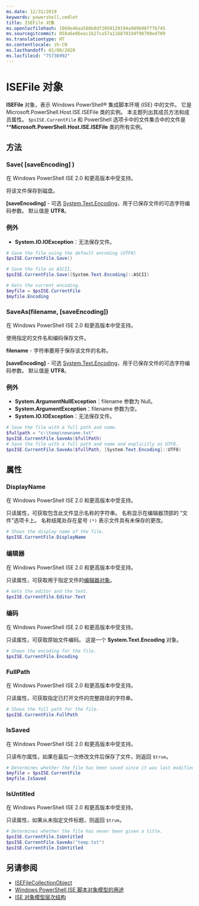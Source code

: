 ```yaml
---
ms.date: 12/31/2019
keywords: powershell,cmdlet
title: ISEFile 对象
ms.openlocfilehash: 1069e46aa586b8df2050129194a909b90f77b745
ms.sourcegitcommit: 058a6e86eac1b27ca57a11687019df98709ed709
ms.translationtype: HT
ms.contentlocale: zh-CN
ms.lasthandoff: 01/08/2020
ms.locfileid: "75736992"
---
```

# <a name="the-isefile-object"></a>ISEFile 对象

**ISEFile** 对象，表示 Windows PowerShell® 集成脚本环境 (ISE) 中的文件。 它是 Microsoft.PowerShell.Host.ISE.ISEFile  类的实例。 本主题列出其成员方法和成员属性。 `$psISE.CurrentFile` 和 PowerShell 选项卡中的文件集合中的文件是 \*\***Microsoft.PowerShell.Host.ISE.ISEFile** 类的所有实例。

## <a name="methods"></a>方法

### <a name="save-saveencoding-"></a>Save\( \[saveEncoding\] \)

在 Windows PowerShell ISE 2.0 和更高版本中受支持。

将该文件保存到磁盘。

**\[saveEncoding\]** - 可选 [System.Text.Encoding](https://msdn.microsoft.com/library/system.text.encoding.aspx)，用于已保存文件的可选字符编码参数。 默认值是 **UTF8**。

### <a name="exceptions"></a>例外

- **System.IO.IOException**：无法保存文件。

```powershell
# Save the file using the default encoding (UTF8)
$psISE.CurrentFile.Save()

# Save the file as ASCII.
$psISE.CurrentFile.Save([System.Text.Encoding]::ASCII)

# Gets the current encoding.
$myfile = $psISE.CurrentFile
$myfile.Encoding
```

### <a name="saveasfilename-saveencoding"></a>SaveAs\(filename, \[saveEncoding\]\)

在 Windows PowerShell ISE 2.0 和更高版本中受支持。

使用指定的文件名和编码保存文件。

**filename** - 字符串要用于保存该文件的名称。

**\[saveEncoding\]** - 可选 [System.Text.Encoding](https://msdn.microsoft.com/library/system.text.encoding.aspx)，用于已保存文件的可选字符编码参数。 默认值是 **UTF8**。

### <a name="exceptions"></a>例外

- **System.ArgumentNullException**：filename  参数为 Null。
- **System.ArgumentException**：filename  参数为空。
- **System.IO.IOException**：无法保存文件。

```powershell
# Save the file with a full path and name.
$fullpath = "c:\temp\newname.txt"
$psISE.CurrentFile.SaveAs($fullPath)
# Save the file with a full path and name and explicitly as UTF8.
$psISE.CurrentFile.SaveAs($fullPath, [System.Text.Encoding]::UTF8)
```

## <a name="properties"></a>属性

### <a name="displayname"></a>DisplayName

在 Windows PowerShell ISE 2.0 和更高版本中受支持。

只读属性，可获取包含此文件显示名称的字符串。 名称显示在编辑器顶部的  “文件”选项卡上。 名称结尾处存在星号 `(*)` 表示文件具有未保存的更改。

```powershell
# Shows the display name of the file.
$psISE.CurrentFile.DisplayName
```

### <a name="editor"></a>编辑器

在 Windows PowerShell ISE 2.0 和更高版本中受支持。

只读属性，可获取用于指定文件的[编辑器对象](The-ISEEditor-Object.md)。

```powershell
# Gets the editor and the text.
$psISE.CurrentFile.Editor.Text
```

### <a name="encoding"></a>编码

在 Windows PowerShell ISE 2.0 和更高版本中受支持。

只读属性，可获取原始文件编码。 这是一个 **System.Text.Encoding** 对象。

```powershell
# Shows the encoding for the file.
$psISE.CurrentFile.Encoding
```

### <a name="fullpath"></a>FullPath

在 Windows PowerShell ISE 2.0 和更高版本中受支持。

只读属性，可获取指定已打开文件的完整路径的字符串。

```powershell
# Shows the full path for the file.
$psISE.CurrentFile.FullPath
```

### <a name="issaved"></a>IsSaved

在 Windows PowerShell ISE 2.0 和更高版本中受支持。

只读布尔属性，如果在最后一次修改文件后保存了文件，则返回 `$true`。

```powershell
# Determines whether the file has been saved since it was last modified.
$myfile = $psISE.CurrentFile
$myfile.IsSaved
```

### <a name="isuntitled"></a>IsUntitled

在 Windows PowerShell ISE 2.0 和更高版本中受支持。

只读属性，如果从未指定文件标题，则返回 `$true`。

```powershell
# Determines whether the file has never been given a title.
$psISE.CurrentFile.IsUntitled
$psISE.CurrentFile.SaveAs("temp.txt")
$psISE.CurrentFile.IsUntitled
```

## <a name="see-also"></a>另请参阅

- [ISEFileCollectionObject](The-ISEFileCollection-Object.md)
- [Windows PowerShell ISE 脚本对象模型的用途](Purpose-of-the-Windows-PowerShell-ISE-Scripting-Object-Model.md)
- [ISE 对象模型层次结构](The-ISE-Object-Model-Hierarchy.md)
